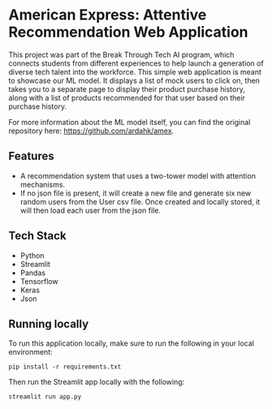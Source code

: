 # American Express: Attentive Recommendation Web Application
This project was part of the Break Through Tech AI program, which connects students from different experiences to help launch a generation of diverse tech talent into the workforce. This simple web application is meant to showcase our ML model. It displays a list of mock users to click on, then takes you to a separate page to display their product purchase history, along with a list of products recommended for that user based on their purchase history.

For more information about the ML model itself, you can find the original repository here: https://github.com/ardahk/amex.

## Features
* A recommendation system that uses a two-tower model with attention mechanisms.
* If no json file is present, it will create a new file and generate six new random users from the User csv file. Once created and locally stored, it will then load each user from the json file.

## Tech Stack
* Python
* Streamlit
* Pandas
* Tensorflow
* Keras
* Json

## Running locally
To run this application locally, make sure to run the following in your local environment:

``pip install -r requirements.txt``

Then run the Streamlit app locally with the following:

``streamlit run app.py``
